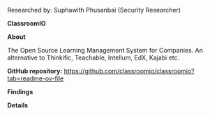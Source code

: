 Researched by: Suphawith Phusanbai (Security Researcher)

**ClassroomIO**

**About**

The Open Source Learning Management System for Companies. An alternative to Thinkific, Teachable, Intellum, EdX, Kajabi etc.

**GitHub repository:** https://github.com/classroomio/classroomio?tab=readme-ov-file

**Findings**

**Details**


